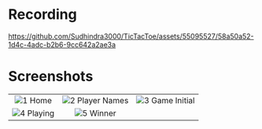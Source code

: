 # Recording
https://github.com/Sudhindra3000/TicTacToe/assets/55095527/58a50a52-1d4c-4adc-b2b6-9cc642a2ae3a

# Screenshots
||||
|:----------------------------------------:|:-----------------------------------------:|:-----------------------------------------: |
| ![1 Home](https://github.com/Sudhindra3000/TicTacToe/assets/55095527/22f43bb5-d9c7-47b0-b90a-640ad057a6b1) | ![2 Player Names](https://github.com/Sudhindra3000/TicTacToe/assets/55095527/0115b7cf-5fce-4ee6-b3b7-be27ca08eab9) | ![3 Game Initial](https://github.com/Sudhindra3000/TicTacToe/assets/55095527/d65c7a26-d2f6-45ee-a53f-46003f6a88a0) |
| ![4 Playing](https://github.com/Sudhindra3000/TicTacToe/assets/55095527/9ae856d5-c6ae-45bb-bb94-9698a4dc81cd) | ![5 Winner](https://github.com/Sudhindra3000/TicTacToe/assets/55095527/7a2a3358-f4f1-4dba-bb37-6fc49b516409) |  |
